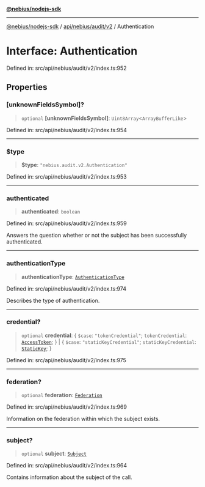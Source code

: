[**@nebius/nodejs-sdk**](../../../../../README.md)

***

[@nebius/nodejs-sdk](../../../../../README.md) / [api/nebius/audit/v2](../README.md) / Authentication

# Interface: Authentication

Defined in: src/api/nebius/audit/v2/index.ts:952

## Properties

### \[unknownFieldsSymbol\]?

> `optional` **\[unknownFieldsSymbol\]**: `Uint8Array`\<`ArrayBufferLike`\>

Defined in: src/api/nebius/audit/v2/index.ts:954

***

### $type

> **$type**: `"nebius.audit.v2.Authentication"`

Defined in: src/api/nebius/audit/v2/index.ts:953

***

### authenticated

> **authenticated**: `boolean`

Defined in: src/api/nebius/audit/v2/index.ts:959

Answers the question whether or not the subject has been successfully authenticated.

***

### authenticationType

> **authenticationType**: [`AuthenticationType`](../type-aliases/AuthenticationType.md)

Defined in: src/api/nebius/audit/v2/index.ts:974

Describes the type of authentication.

***

### credential?

> `optional` **credential**: \{ `$case`: `"tokenCredential"`; `tokenCredential`: [`AccessToken`](AccessToken.md); \} \| \{ `$case`: `"staticKeyCredential"`; `staticKeyCredential`: [`StaticKey`](StaticKey.md); \}

Defined in: src/api/nebius/audit/v2/index.ts:975

***

### federation?

> `optional` **federation**: [`Federation`](Federation.md)

Defined in: src/api/nebius/audit/v2/index.ts:969

Information on the federation within which the subject exists.

***

### subject?

> `optional` **subject**: [`Subject`](Subject.md)

Defined in: src/api/nebius/audit/v2/index.ts:964

Contains information about the subject of the call.
